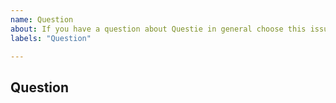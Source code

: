```yaml
---
name: Question
about: If you have a question about Questie in general choose this issue type.
labels: "Question"

---
```

<!-- READ THIS FIRST

Hello, thanks for taking the time to contact us!

Before you proceed, please verify that you're running the latest version of Questie. The easiest way to do this is via the Curseforge client, but you can also download the latest version here: https://www.curseforge.com/wow/addons/questie

Questie is one of the most popular Classic WoW addons, with over 30M downloads. However, like almost all WoW addons, it's built and maintained by a team of volunteers.

If you'd like to help, please consider making a donation. You can do so here: https://www.paypal.com/cgi-bin/webscr?cmd=_donations&business=aero1861%40gmail%2ecom&lc=CA&item_name=Questie%20Devs&currency_code=USD&bn=PP%2dDonationsBF%3abtn_donate_LG%2egif%3aNonHosted

You can also help as a tester, developer or translator. To do so please join the Questie Discord here https://discord.gg/fYcQfv7

-->


## Question
<!-- Let us know what's on your heart. -->
